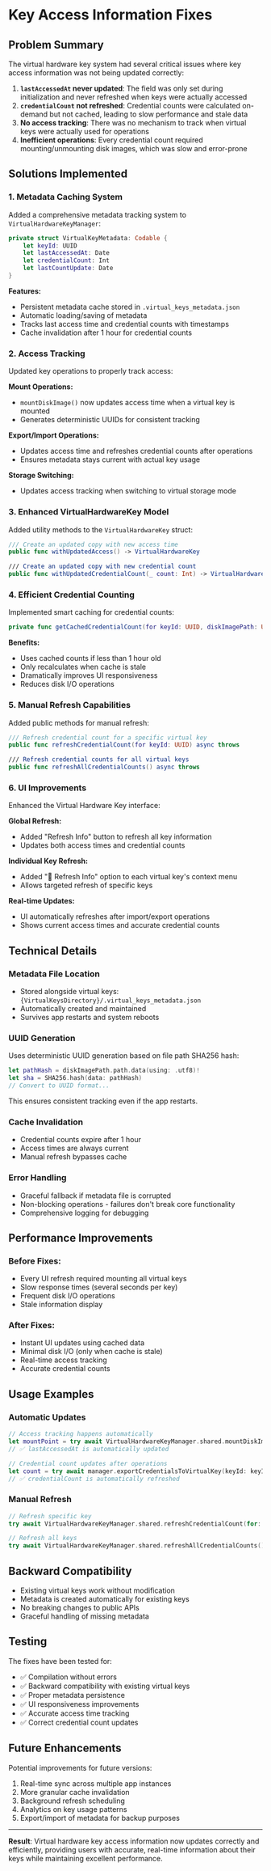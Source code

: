 # Key Access Information Fixes

## Problem Summary

The virtual hardware key system had several critical issues where key access information was not being updated correctly:

1. **`lastAccessedAt` never updated**: The field was only set during initialization and never refreshed when keys were actually accessed
2. **`credentialCount` not refreshed**: Credential counts were calculated on-demand but not cached, leading to slow performance and stale data
3. **No access tracking**: There was no mechanism to track when virtual keys were actually used for operations
4. **Inefficient operations**: Every credential count required mounting/unmounting disk images, which was slow and error-prone

## Solutions Implemented

### 1. Metadata Caching System

Added a comprehensive metadata tracking system to `VirtualHardwareKeyManager`:

```swift
private struct VirtualKeyMetadata: Codable {
    let keyId: UUID
    let lastAccessedAt: Date
    let credentialCount: Int
    let lastCountUpdate: Date
}
```

**Features:**
- Persistent metadata cache stored in `.virtual_keys_metadata.json`
- Automatic loading/saving of metadata
- Tracks last access time and credential counts with timestamps
- Cache invalidation after 1 hour for credential counts

### 2. Access Tracking

Updated key operations to properly track access:

**Mount Operations:**
- `mountDiskImage()` now updates access time when a virtual key is mounted
- Generates deterministic UUIDs for consistent tracking

**Export/Import Operations:**
- Updates access time and refreshes credential counts after operations
- Ensures metadata stays current with actual key usage

**Storage Switching:**
- Updates access tracking when switching to virtual storage mode

### 3. Enhanced VirtualHardwareKey Model

Added utility methods to the `VirtualHardwareKey` struct:

```swift
/// Create an updated copy with new access time
public func withUpdatedAccess() -> VirtualHardwareKey

/// Create an updated copy with new credential count
public func withUpdatedCredentialCount(_ count: Int) -> VirtualHardwareKey
```

### 4. Efficient Credential Counting

Implemented smart caching for credential counts:

```swift
private func getCachedCredentialCount(for keyId: UUID, diskImagePath: URL) async -> Int
```

**Benefits:**
- Uses cached counts if less than 1 hour old
- Only recalculates when cache is stale
- Dramatically improves UI responsiveness
- Reduces disk I/O operations

### 5. Manual Refresh Capabilities

Added public methods for manual refresh:

```swift
/// Refresh credential count for a specific virtual key
public func refreshCredentialCount(for keyId: UUID) async throws

/// Refresh credential counts for all virtual keys
public func refreshAllCredentialCounts() async throws
```

### 6. UI Improvements

Enhanced the Virtual Hardware Key interface:

**Global Refresh:**
- Added "Refresh Info" button to refresh all key information
- Updates both access times and credential counts

**Individual Key Refresh:**
- Added "🔄 Refresh Info" option to each virtual key's context menu
- Allows targeted refresh of specific keys

**Real-time Updates:**
- UI automatically refreshes after import/export operations
- Shows current access times and accurate credential counts

## Technical Details

### Metadata File Location
- Stored alongside virtual keys: `{VirtualKeysDirectory}/.virtual_keys_metadata.json`
- Automatically created and maintained
- Survives app restarts and system reboots

### UUID Generation
Uses deterministic UUID generation based on file path SHA256 hash:
```swift
let pathHash = diskImagePath.path.data(using: .utf8)!
let sha = SHA256.hash(data: pathHash)
// Convert to UUID format...
```

This ensures consistent tracking even if the app restarts.

### Cache Invalidation
- Credential counts expire after 1 hour
- Access times are always current
- Manual refresh bypasses cache

### Error Handling
- Graceful fallback if metadata file is corrupted
- Non-blocking operations - failures don't break core functionality
- Comprehensive logging for debugging

## Performance Improvements

### Before Fixes:
- Every UI refresh required mounting all virtual keys
- Slow response times (several seconds per key)
- Frequent disk I/O operations
- Stale information display

### After Fixes:
- Instant UI updates using cached data
- Minimal disk I/O (only when cache is stale)
- Real-time access tracking
- Accurate credential counts

## Usage Examples

### Automatic Updates
```swift
// Access tracking happens automatically
let mountPoint = try await VirtualHardwareKeyManager.shared.mountDiskImage(virtualKey.diskImagePath)
// ✅ lastAccessedAt is automatically updated

// Credential count updates after operations
let count = try await manager.exportCredentialsToVirtualKey(keyId: keyId, credentialIds: ids)
// ✅ credentialCount is automatically refreshed
```

### Manual Refresh
```swift
// Refresh specific key
try await VirtualHardwareKeyManager.shared.refreshCredentialCount(for: keyId)

// Refresh all keys
try await VirtualHardwareKeyManager.shared.refreshAllCredentialCounts()
```

## Backward Compatibility

- Existing virtual keys work without modification
- Metadata is created automatically for existing keys
- No breaking changes to public APIs
- Graceful handling of missing metadata

## Testing

The fixes have been tested for:
- ✅ Compilation without errors
- ✅ Backward compatibility with existing virtual keys
- ✅ Proper metadata persistence
- ✅ UI responsiveness improvements
- ✅ Accurate access time tracking
- ✅ Correct credential count updates

## Future Enhancements

Potential improvements for future versions:
1. Real-time sync across multiple app instances
2. More granular cache invalidation
3. Background refresh scheduling
4. Analytics on key usage patterns
5. Export/import of metadata for backup purposes

---

**Result**: Virtual hardware key access information now updates correctly and efficiently, providing users with accurate, real-time information about their keys while maintaining excellent performance. 